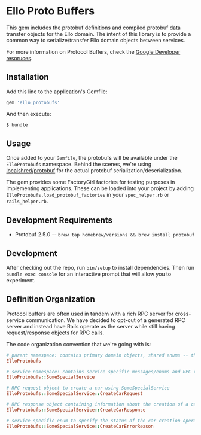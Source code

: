 # Ello Proto Buffers

This gem includes the protobuf definitions and compiled protobuf data
transfer objects for the Ello domain.  The intent of this library
is to provide a common way to serialize/transfer Ello domain
objects between services.

For more information on Protocol Buffers, check the [Google Developer
resoruces](https://developers.google.com/protocol-buffers/).

## Installation

Add this line to the application's Gemfile:

```ruby
gem 'ello_protobufs'
```

And then execute:

```bash
$ bundle
```

## Usage

Once added to your `Gemfile`, the protobufs will be available under
the `ElloProtobufs` namespace.  Behind the scenes, we're using
[localshred/protobuf](https://github.com/localshred/protobuf) for
the actual protobuf serialization/deserialization.

The gem provides some FactoryGirl factories for testing purposes in
implementing applications.  These can be loaded into your project by
adding `ElloProtobufs.load_protobuf_factories` in your `spec_helper.rb`
or `rails_helper.rb`.

## Development Requirements

- Protobuf 2.5.0 -- `brew tap homebrew/versions && brew install protobuf`

## Development

After checking out the repo, run `bin/setup` to install dependencies.
Then run `bundle exec console` for an interactive prompt that will allow
you to experiment.

## Definition Organization

Protocol buffers are often used in tandem with a rich RPC server for
cross-service communication.  We have decided to opt-out of a generated
RPC server and instead have Rails operate as the server while still
having request/response objects for RPC calls.

The code organization convention that we're going with is:

```ruby
# parent namespace: contains primary domain objects, shared enums -- things used by multiple services
ElloProtobufs

# service namespace: contains service specific messages/enums and RPC request/response objects
ElloProtobufs::SomeSpecialService

# RPC request object to create a car using SomeSpecialService
ElloProtobufs::SomeSpecialService::CreateCarRequest

# RPC response object containing information about the creation of a car using SomeSpecialService
ElloProtobufs::SomeSpecialService::CreateCarResponse

# service specific enum to specify the status of the car creation operation -- NOTE: this is preferable to text error messages as it's more discrete and doesn't require parsing
ElloProtobufs::SomeSpecialService::CreateCarErrorReason
```
